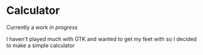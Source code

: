 # Calculator
Currently a work *in progress*

I haven't played much with GTK and wanted to get my feet with so I decided to make a simple calculator
